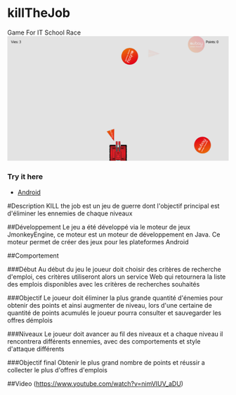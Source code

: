 killTheJob
==========

Game For IT School Race
![KTJ](https://raw.githubusercontent.com/jpcasas/killTheJob/master/screenshot.png)

### Try it here 
  * [Android](https://raw.githubusercontent.com/jpcasas/killTheJob/master/KillTheJob.apk)

#Description 
KILL the job est un jeu de guerre dont l'objectif principal est d'éliminer les ennemies de chaque niveaux 

##Développement
Le jeu a été développé via le moteur de jeux JmonkeyEngine, ce moteur est un moteur de développement en Java. Ce moteur permet de créer des jeux pour les plateformes Android

##Comportement

###Début
Au début du jeu le joueur doit choisir des critères de recherche d'emploi, ces critères utiliseront alors un service Web qui retournera la liste des emplois disponibles avec les critères de recherches souhaités

###Objectif
Le joueur doit éliminer la plus grande quantité d'énemies pour obtenir des points et ainsi augmenter de niveau, lors d'une certaine de quantité de points acumulés le joueur pourra consulter et sauvegarder les offres démplois

###Niveaux
Le joueur doit avancer au fil des niveaux et a chaque niveau il rencontrera différents ennemies, avec des comportements et style d'attaque différents 

###Objectif final
Obtenir le plus grand nombre de points et réussir a collecter le plus d'offres d'emplois 

##Video
(https://www.youtube.com/watch?v=nimVIUV_aDU)
